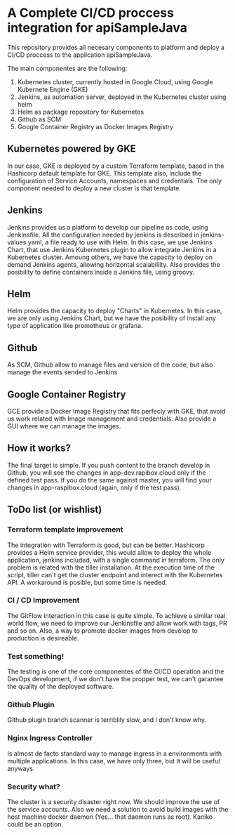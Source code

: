 # A Complete CI/CD proccess integration for apiSampleJava

This repository provides all necesary components to platform and deploy a CI/CD proccess 
to the application apiSampleJava.

The main componentes are the following:
1. Kubernetes cluster, currently hosted in Google Cloud, using Google Kubernete Engine (GKE)
2. Jenkins, as automation server, deployed in the Kubernetes cluster using helm
3. Helm as package repository for Kubernetes
4. Github as SCM
5. Google Container Registry as Docker Images Registry

## Kubernetes powered by GKE
In our case, GKE is deployed by a custom Terraform template, based in the Hashicorp default template for GKE.
This template also, include the configuration of Service Accounts, namespaces and credentials. The only component
needed to deploy a new cluster is that template.

## Jenkins
Jenkins provides us a platform to develop our pipeline as code, using Jenkinsfile. All the configuration 
needed by jenkins is described in jenkins-values.yaml, a file ready to use with Helm.
In this case, we use Jenkins Chart, that use Jenkins Kubernetes plugin to allow integrate Jenkins in a Kubernetes cluster. Amoung others, we have the capacity to deploy on demand Jenkins agents, allowing horizontal scalabillity. 
Also provides the posibility to define containers inside a Jenkins file, using groovy.

## Helm
Helm provides the capacity to deploy "Charts" in Kubernetes. In this case, we are only using Jenkins Chart, but 
we have the posibility of install any type of application like prometheus or grafana.

## Github
As SCM, Github allow to manage files and version of the code, but also manage the events sended to Jenkins

## Google Container Registry
GCE provide a Docker Image Registry that fits perfecly with GKE, that avoid us work related with Image management and credentials.
Also provide a GUI where we can manage the images.

## How it works?
The final target is simple. If you push content to the branch develop in Github, you will see the changes in app-dev.rapibox.cloud only if the defined test pass.
If you do the same against master, you will find your changes in app-raspibox.cloud (again, only if the test pass).

## ToDo list (or wishlist)

### Terraform template improvement
The integration with Terraform is good, but can be better. Hashicorp provides a Helm service provider, this would allow
to deploy the whole application, jenkins included, with a single command in terraform. The only problem is related with the tiller installation. At the execution time of the script, tiller can't get the cluster endpoint and interect with the Kubernetes API. A workaround is posible, but some time is needed.

### CI / CD Improvement
The GitFlow interaction in this case is quite simple. To achieve a similar real world flow, we need to improve our Jenkinsfile and allow work with tags, PR and so on. Also, a way to promote docker images from develop to production is desireable.

### Test something!
The testing is one of the core componentes of the CI/CD operation and the DevOps development, if we don't have the propper test, we can't garantee the quality of the deployed software.

### Github Plugin
Github plugin branch scanner is terriblily slow, and I don't know why.

### Nginx Ingress Controller
Is almost de facto standard way to manage ingress in a environments with multiple applications. In this case, we have only three, but It will be useful anyways.

### Security what?
The cluster is a security disaster right now. We should improve the use of the service accounts. Also we need a 
solution to avoid build images with the host machine docker daemon (Yes... that daemon runs as root). Kaniko could be an option.